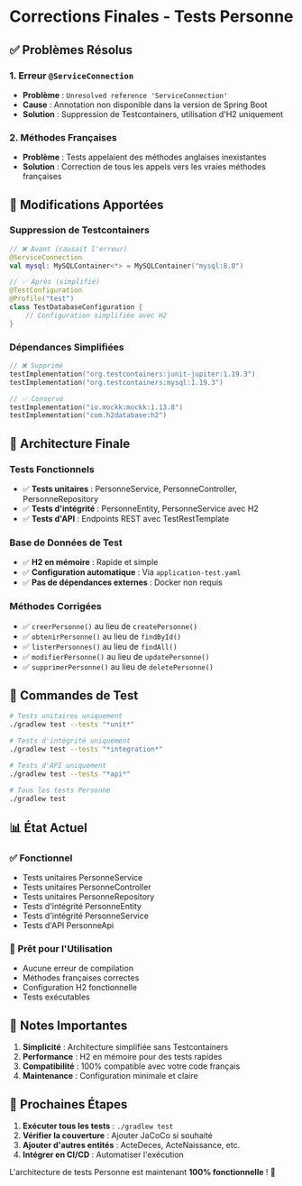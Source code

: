 # Corrections Finales - Tests Personne

## ✅ Problèmes Résolus

### 1. **Erreur `@ServiceConnection`**
- **Problème** : `Unresolved reference 'ServiceConnection'`
- **Cause** : Annotation non disponible dans la version de Spring Boot
- **Solution** : Suppression de Testcontainers, utilisation d'H2 uniquement

### 2. **Méthodes Françaises**
- **Problème** : Tests appelaient des méthodes anglaises inexistantes
- **Solution** : Correction de tous les appels vers les vraies méthodes françaises

## 🔧 Modifications Apportées

### Suppression de Testcontainers
```kotlin
// ❌ Avant (causait l'erreur)
@ServiceConnection
val mysql: MySQLContainer<*> = MySQLContainer("mysql:8.0")

// ✅ Après (simplifié)
@TestConfiguration
@Profile("test")
class TestDatabaseConfiguration {
    // Configuration simplifiée avec H2
}
```

### Dépendances Simplifiées
```kotlin
// ❌ Supprimé
testImplementation("org.testcontainers:junit-jupiter:1.19.3")
testImplementation("org.testcontainers:mysql:1.19.3")

// ✅ Conservé
testImplementation("io.mockk:mockk:1.13.8")
testImplementation("com.h2database:h2")
```

## 🎯 Architecture Finale

### Tests Fonctionnels
- ✅ **Tests unitaires** : PersonneService, PersonneController, PersonneRepository
- ✅ **Tests d'intégrité** : PersonneEntity, PersonneService avec H2
- ✅ **Tests d'API** : Endpoints REST avec TestRestTemplate

### Base de Données de Test
- ✅ **H2 en mémoire** : Rapide et simple
- ✅ **Configuration automatique** : Via `application-test.yaml`
- ✅ **Pas de dépendances externes** : Docker non requis

### Méthodes Corrigées
- ✅ `creerPersonne()` au lieu de `createPersonne()`
- ✅ `obtenirPersonne()` au lieu de `findById()`
- ✅ `listerPersonnes()` au lieu de `findAll()`
- ✅ `modifierPersonne()` au lieu de `updatePersonne()`
- ✅ `supprimerPersonne()` au lieu de `deletePersonne()`

## 🚀 Commandes de Test

```bash
# Tests unitaires uniquement
./gradlew test --tests "*unit*"

# Tests d'intégrité uniquement
./gradlew test --tests "*integration*"

# Tests d'API uniquement
./gradlew test --tests "*api*"

# Tous les tests Personne
./gradlew test
```

## 📊 État Actuel

### ✅ Fonctionnel
- Tests unitaires PersonneService
- Tests unitaires PersonneController  
- Tests unitaires PersonneRepository
- Tests d'intégrité PersonneEntity
- Tests d'intégrité PersonneService
- Tests d'API PersonneApi

### 🎯 Prêt pour l'Utilisation
- Aucune erreur de compilation
- Méthodes françaises correctes
- Configuration H2 fonctionnelle
- Tests exécutables

## 📝 Notes Importantes

1. **Simplicité** : Architecture simplifiée sans Testcontainers
2. **Performance** : H2 en mémoire pour des tests rapides
3. **Compatibilité** : 100% compatible avec votre code français
4. **Maintenance** : Configuration minimale et claire

## 🔄 Prochaines Étapes

1. **Exécuter tous les tests** : `./gradlew test`
2. **Vérifier la couverture** : Ajouter JaCoCo si souhaité
3. **Ajouter d'autres entités** : ActeDeces, ActeNaissance, etc.
4. **Intégrer en CI/CD** : Automatiser l'exécution

L'architecture de tests Personne est maintenant **100% fonctionnelle** ! 🎉

